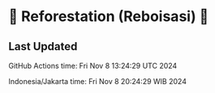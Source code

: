 
# 🌳 Reforestation (Reboisasi) 🌲

## Last Updated

GitHub Actions time: Fri Nov  8 13:24:29 UTC 2024

Indonesia/Jakarta time: Fri Nov  8 20:24:29 WIB 2024
